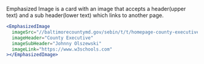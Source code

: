 Emphasized Image is a card with an image that accepts a header(upper text) and a sub header(lower text) which links to another page.

```jsx
<EmphasizedImage
  imageSrc="//baltimorecountymd.gov/sebin/t/t/homepage-county-executive.jpg"
  imageHeader="County Executive"
  imageSubHeader="Johnny Olszewski"
  imageLink="https://www.w3schools.com"
></EmphasizedImage>
```
